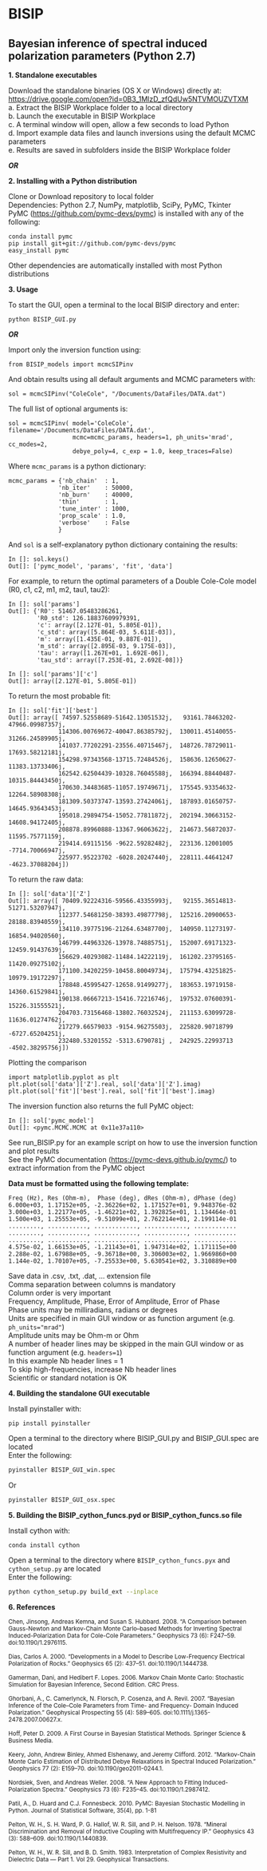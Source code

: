 # BISIP
## Bayesian inference of spectral induced polarization parameters (Python 2.7)

**1. Standalone executables**
  
  Download the standalone binaries (OS X or Windows) directly at:  
  <https://drive.google.com/open?id=0B3_1MlzD_zfQdUw5NTVMOUZVTXM>  
  a. Extract the BISIP Workplace folder to a local directory  
  b. Launch the executable in BISIP Workplace  
  c. A terminal window will open, allow a few seconds to load Python  
  d. Import example data files and launch inversions using the default MCMC parameters  
  e. Results are saved in subfolders inside the BISIP Workplace folder

**_OR_**

**2. Installing with a Python distribution**

  Clone or Download repository to local folder  
  Dependencies: Python 2.7, NumPy, matplotlib, SciPy, PyMC, Tkinter  
  PyMC (<https://github.com/pymc-devs/pymc>) is installed with any of the following:
  
    conda install pymc
    pip install git+git://github.com/pymc-devs/pymc
    easy_install pymc
  
  Other dependencies are automatically installed with most Python distributions
  
**3. Usage**
    
  To start the GUI, open a terminal to the local BISIP directory and enter:
  
    python BISIP_GUI.py
  
  
  **_OR_**

  Import only the inversion function using:
  
    from BISIP_models import mcmcSIPinv
  
  And obtain results using all default arguments and MCMC parameters with:
  
    sol = mcmcSIPinv("ColeCole", "/Documents/DataFiles/DATA.dat")
  
  The full list of optional arguments is:
  
    sol = mcmcSIPinv( model='ColeCole', filename='/Documents/DataFiles/DATA.dat', 
                      mcmc=mcmc_params, headers=1, ph_units='mrad', cc_modes=2, 
                      debye_poly=4, c_exp = 1.0, keep_traces=False)
  
  Where `mcmc_params` is a python dictionary:
  
    mcmc_params = {'nb_chain'  : 1,
                  'nb_iter'    : 50000,
                  'nb_burn'    : 40000,
                  'thin'       : 1,
                  'tune_inter' : 1000,
                  'prop_scale' : 1.0,
                  'verbose'    : False
                  }
  
  And `sol` is a self-explanatory python dictionary containing the results:
  
    In []: sol.keys()
    Out[]: ['pymc_model', 'params', 'fit', 'data']
  
  For example, to return the optimal parameters of a Double Cole-Cole model (R0, c1, c2, m1, m2, tau1, tau2):
  
    In []: sol['params']
    Out[]: {'R0': 51467.05483286261,
            'R0_std': 126.18837609979391,
            'c': array([2.127E-01, 5.805E-01]),
            'c_std': array([5.864E-03, 5.611E-03]),
            'm': array([1.435E-01, 9.887E-01]),
            'm_std': array([2.895E-03, 9.175E-03]),
            'tau': array([1.267E+01, 1.692E-06]),
            'tau_std': array([7.253E-01, 2.692E-08])}
  
    In []: sol['params']['c']
    Out[]: array([2.127E-01, 5.805E-01])
  
  To return the most probable fit:
  
    In []: sol['fit']['best']
    Out[]: array([ 74597.52558689-51642.13051532j,   93161.78463202-47966.09987357j,
                  114306.00769672-40047.86385792j,  130011.45140055-31266.24589905j,
                  141037.77202291-23556.40715467j,  148726.78729011-17693.58212181j,
                  154298.97343568-13715.72484526j,  158636.12650627-11383.13733406j,
                  162542.62504439-10328.76045588j,  166394.88440487-10315.84443450j,
                  170630.34483685-11057.19749671j,  175545.93354632-12264.58908308j,
                  181309.50373747-13593.27424061j,  187893.01650757-14645.93643453j,
                  195018.29894754-15052.77811872j,  202194.30663152-14608.94172405j,
                  208878.89960888-13367.96063622j,  214673.56872037-11595.75771159j,
                  219414.69115156 -9622.59282482j,  223136.12001005 -7714.70066947j,
                  225977.95223702 -6028.20247440j,  228111.44641247 -4623.37088204j])

To return the raw data:

    In []: sol['data']['Z']
    Out[]: array([ 70409.92224316-59566.43355993j,   92155.36514813-51271.53207947j,
                  112377.54681250-38393.49877798j,  125216.20900653-28188.83940559j,
                  134110.39775196-21264.63487700j,  140950.11273197-16854.94020560j,
                  146799.44963326-13978.74885751j,  152007.69171323-12459.91437639j,
                  156629.40293082-11484.14222119j,  161202.23795165-11420.09275102j,
                  171100.34202259-10458.80049734j,  175794.43251825-10979.19172297j,
                  178848.45995427-12658.91499277j,  183653.19719158-14360.61529841j,
                  190138.06667213-15416.72216746j,  197532.07600391-15226.31555521j,
                  204703.73156468-13802.76032524j,  211153.63099728-11636.01274762j,
                  217279.66579033 -9154.96275503j,  225820.90718799 -6727.65204251j,
                  232480.53201552 -5313.6790781j ,  242925.22993713 -4502.38295756j])
  
  Plotting the comparison
  
    import matplotlib.pyplot as plt
    plt.plot(sol['data']['Z'].real, sol['data']['Z'].imag)
    plt.plot(sol['fit']['best'].real, sol['fit']['best'].imag)

  The inversion function also returns the full PyMC object:
  
    In []: sol['pymc_model']
    Out[]: <pymc.MCMC.MCMC at 0x11e37a110>
  
  See run_BISIP.py for an example script on how to use the inversion function and plot results  
  See the PyMC documentation (<https://pymc-devs.github.io/pymc/>) to extract information from the PyMC object

**Data must be formatted using the following template:**  

    Freq (Hz), Res (Ohm-m),  Phase (deg), dRes (Ohm-m), dPhase (deg)  
    6.000e+03, 1.17152e+05, -2.36226e+02, 1.171527e+01, 9.948376e-02  
    3.000e+03, 1.22177e+05, -1.46221e+02, 1.392825e+01, 1.134464e-01  
    1.500e+03, 1.25553e+05, -9.51099e+01, 2.762214e+01, 2.199114e-01  
    ........., ..........., ............, ............, ............  
    ........., ..........., ............, ............, ............  
    ........., ..........., ............, ............, ............  
    4.575e-02, 1.66153e+05, -1.21143e+01, 1.947314e+02, 1.171115e+00  
    2.288e-02, 1.67988e+05, -9.36718e+00, 3.306003e+02, 1.9669860+00  
    1.144e-02, 1.70107e+05, -7.25533e+00, 5.630541e+02, 3.310889e+00

Save data in .csv, .txt, .dat, ... extension file  
Comma separation between columns is mandatory  
Column order is very important  
Frequency, Amplitude, Phase, Error of Amplitude, Error of Phase  
Phase units may be milliradians, radians or degrees  
Units are specified in main GUI window or as function argument (e.g. `ph_units="mrad"`)  
Amplitude units may be Ohm-m or Ohm  
A number of header lines may be skipped in the main GUI window or as function argument (e.g. `headers=1`)  
In this example Nb header lines = 1  
To skip high-frequencies, increase Nb header lines  
Scientific or standard notation is OK  

**4. Building the standalone GUI executable**

Install pyinstaller with:

    pip install pyinstaller

Open a terminal to the directory where BISIP_GUI.py and BISIP_GUI.spec are located  
Enter the following:

```sh
pyinstaller BISIP_GUI_win.spec
```  
Or  
```sh
pyinstaller BISIP_GUI_osx.spec
```

**5. Building the BISIP_cython_funcs.pyd or BISIP_cython_funcs.so file**

Install cython with:

    conda install cython  
    
Open a terminal to the directory where `BISIP_cython_funcs.pyx` and `cython_setup.py` are located  
Enter the following:

```sh
python cython_setup.py build_ext --inplace
```
**6. References**

<sub>Chen, Jinsong, Andreas Kemna, and Susan S. Hubbard. 2008. “A Comparison between
    Gauss-Newton and Markov-Chain Monte Carlo–based Methods for Inverting
    Spectral Induced-Polarization Data for Cole-Cole Parameters.” Geophysics
    73 (6): F247–59. doi:10.1190/1.2976115.
    
<sub>Dias, Carlos A. 2000. “Developments in a Model to Describe Low-Frequency
    Electrical Polarization of Rocks.” Geophysics 65 (2): 437–51.
    doi:10.1190/1.1444738.
    
<sub>Gamerman, Dani, and Hedibert F. Lopes. 2006. Markov Chain Monte Carlo:
    Stochastic Simulation for Bayesian Inference, Second Edition. CRC Press.
    
<sub>Ghorbani, A., C. Camerlynck, N. Florsch, P. Cosenza, and A. Revil. 2007.
    “Bayesian Inference of the Cole–Cole Parameters from Time- and Frequency-
    Domain Induced Polarization.” Geophysical Prospecting 55 (4): 589–605.
    doi:10.1111/j.1365-2478.2007.00627.x.
    
<sub>Hoff, Peter D. 2009. A First Course in Bayesian Statistical Methods. Springer
    Science & Business Media.
    
<sub>Keery, John, Andrew Binley, Ahmed Elshenawy, and Jeremy Clifford. 2012.
    “Markov-Chain Monte Carlo Estimation of Distributed Debye Relaxations in
    Spectral Induced Polarization.” Geophysics 77 (2): E159–70.
    doi:10.1190/geo2011-0244.1.
    
<sub>Nordsiek, Sven, and Andreas Weller. 2008. “A New Approach to Fitting Induced-
    Polarization Spectra.” Geophysics 73 (6): F235–45. doi:10.1190/1.2987412.
    
<sub>Patil, A., D. Huard and C.J. Fonnesbeck. 2010. PyMC: Bayesian Stochastic
    Modelling in Python. Journal of Statistical Software, 35(4), pp. 1-81

<sub>Pelton, W. H., S. H. Ward, P. G. Hallof, W. R. Sill, and P. H. Nelson. 1978.
    “Mineral Discrimination and Removal of Inductive Coupling with
    Multifrequency IP.” Geophysics 43 (3): 588–609. doi:10.1190/1.1440839.

<sub>Pelton, W. H., W. R. Sill, and B. D. Smith. 1983. Interpretation of Complex
    Resistivity and Dielectric Data — Part 1. Vol 29. Geophysical Transactions.
